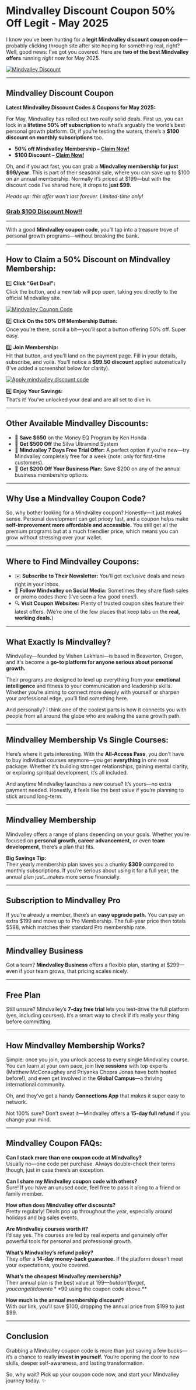 # Mindvalley Discount Coupon 50% Off Legit - May 2025

I know you’ve been hunting for a **legit Mindvalley discount coupon code**—probably clicking through site after site hoping for something real, right? Well, good news: I’ve got you covered. Here are **two of the best Mindvalley offers** running *right now* for May 2025.

[![Mindvalley Discount](https://buddyforhelp.com/wp-content/uploads/2025/05/mindvalley-discount.png)](https://bit.ly/3MFXXPu)

---

## Mindvalley Discount Coupon

**Latest Mindvalley Discount Codes & Coupons for May 2025:**

For May, Mindvalley has rolled out two really solid deals. First up, you can lock in a **lifetime 50% off subscription** to what’s arguably the world’s best personal growth platform. Or, if you’re testing the waters, there’s a **$100 discount on monthly subscriptions** too.

- **50% off Mindvalley Membership – [Claim Now!](https://bit.ly/3MFXXPu)**  
- **$100 Discount – [Claim Now!](https://bit.ly/3MFXXPu)**  

Oh, and if you act fast, you can grab a **Mindvalley membership for just $99/year**. This is part of their seasonal sale, where you can save up to $100 on an annual membership. Normally it’s priced at $199—but with the discount code I’ve shared here, it drops to **just $99.**

*Heads up: this offer won’t last forever. Limited-time only!*

### [Grab $100 Discount Now!!](https://bit.ly/3MFXXPu)

---

With a good **Mindvalley coupon code**, you’ll tap into a treasure trove of personal growth programs—without breaking the bank.

---

## How to Claim a 50% Discount on Mindvalley Membership:

1️⃣ **Click "Get Deal":**  
Click the button, and a new tab will pop open, taking you directly to the official Mindvalley site.

[![Mindvalley Coupon Code](https://buddyforhelp.com/wp-content/uploads/2025/05/mindvalley-coupon-code.png)](https://bit.ly/3MFXXPu)

2️⃣ **Click On the 50% Off Membership Button:**  
Once you’re there, scroll a bit—you’ll spot a button offering 50% off. Super easy.

3️⃣ **Join Membership:**  
Hit that button, and you’ll land on the payment page. Fill in your details, subscribe, and voilà. You’ll notice a **$99.50 discount** applied automatically (I’ve added a screenshot below for clarity).

[![Apply mindvalley discount code](https://buddyforhelp.com/wp-content/uploads/2025/05/apply-mindvalley-discount.png)](https://bit.ly/3MFXXPu)

4️⃣ **Enjoy Your Savings:**  
That’s it! You’ve unlocked your deal and are all set to dive in.

---

## Other Available Mindvalley Discounts:

- 💸 **Save $650** on the Money EQ Program by Ken Honda  
- 💸 **Get $500 Off** the Silva Ultramind System  
- 💸 **Mindvalley 7 Days Free Trial Offer:** A perfect option if you’re new—try Mindvalley completely free for a week (note: only for first-time customers).  
- 💸 **Get $200 Off Your Business Plan:** Save $200 on any of the annual business membership options.

---

## Why Use a Mindvalley Coupon Code?

So, why bother looking for a Mindvalley coupon? Honestly—it just makes sense. Personal development can get pricey fast, and a coupon helps make **self-improvement more affordable and accessible.** You still get all the premium programs but at a much friendlier price, which means you can grow without stressing over your wallet.

---

## Where to Find Mindvalley Coupons:

- ✉️ **Subscribe to Their Newsletter:** You’ll get exclusive deals and news right in your inbox.  
- 📱 **Follow Mindvalley on Social Media:** Sometimes they share flash sales or promo codes there (I’ve seen a few good ones!).  
- 🔍 **Visit Coupon Websites:** Plenty of trusted coupon sites feature their latest offers. (We’re one of the few places that keep tabs on the **real, working deals.**)

---

## What Exactly Is Mindvalley?

Mindvalley—founded by Vishen Lakhiani—is based in Beaverton, Oregon, and it's become a **go-to platform for anyone serious about personal growth.**

Their programs are designed to level up everything from your **emotional intelligence** and fitness to your communication and leadership skills. Whether you’re aiming to connect more deeply with yourself or sharpen your professional edge, you’ll find something here.

And personally? I think one of the coolest parts is how it connects you with people from all around the globe who are walking the same growth path.

---

## Mindvalley Membership Vs Single Courses:

Here’s where it gets interesting. With the **All-Access Pass**, you don’t have to buy individual courses anymore—you get **everything** in one neat package. Whether it’s building stronger relationships, gaining mental clarity, or exploring spiritual development, it’s all included.

And anytime Mindvalley launches a new course? It’s yours—no extra payment needed. Honestly, it feels like the best value if you’re planning to stick around long-term.

---

## Mindvalley Membership

Mindvalley offers a range of plans depending on your goals. Whether you’re focused on **personal growth, career advancement,** or even **team development**, there’s a plan that fits.

**Big Savings Tip:**  
Their yearly membership plan saves you a chunky **$309** compared to monthly subscriptions. If you’re serious about using it for a full year, the annual plan just...makes more sense financially.

---

## Subscription to Mindvalley Pro

If you’re already a member, there’s an **easy upgrade path.** You can pay an extra $199 and move up to Pro Membership. The full-year price then totals $598, which matches their standard Pro membership rate.

---

## Mindvalley Business

Got a team? **Mindvalley Business** offers a flexible plan, starting at $299—even if your team grows, that pricing scales nicely.

---

## Free Plan

Still unsure? Mindvalley’s **7-day free trial** lets you test-drive the full platform (yes, including courses). It’s a smart way to check if it’s really your thing before committing.

---

## How Mindvalley Membership Works?

Simple: once you join, you unlock access to every single Mindvalley course. You can learn at your own pace, join **live sessions** with top experts (Matthew McConaughey and Priyanka Chopra Jonas have both hosted before!), and even get involved in the **Global Campus**—a thriving international community.

Oh, and they’ve got a handy **Connections App** that makes it super easy to network.

Not 100% sure? Don’t sweat it—Mindvalley offers a **15-day full refund** if you change your mind.

---

## Mindvalley Coupon FAQs:

**Can I stack more than one coupon code at Mindvalley?**  
Usually no—one code per purchase. Always double-check their terms though, just in case there’s an exception.

**Can I share my Mindvalley coupon code with others?**  
Sure! If you have an unused code, feel free to pass it along to a friend or family member.

**How often does Mindvalley offer discounts?**  
Pretty regularly! Deals pop up throughout the year, especially around holidays and big sales events.

**Are Mindvalley courses worth it?**  
I’d say yes. The courses are led by real experts and genuinely offer powerful tools for personal and professional growth.

**What’s Mindvalley’s refund policy?**  
They offer a **14-day money-back guarantee.** If the platform doesn’t meet your expectations, you’re covered.

**What’s the cheapest Mindvalley membership?**  
Their annual plan is the best value at $199—but don’t forget, you can get it down to **$99 using the coupon code above.**

**How much is the annual membership discount?**  
With our link, you’ll save $100, dropping the annual price from $199 to just $99.

---

## Conclusion

Grabbing a Mindvalley coupon code is more than just saving a few bucks—it’s a chance to really **invest in yourself.** You’re opening the door to new skills, deeper self-awareness, and lasting transformation.

So, why wait? Pick up your coupon code now, and start your Mindvalley journey today. ✨
